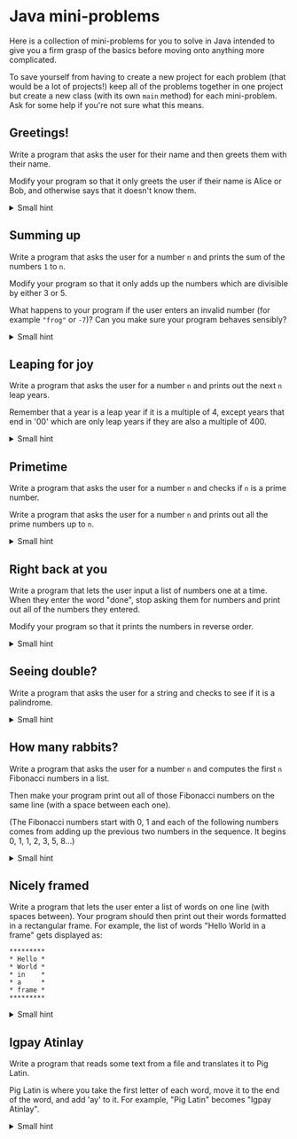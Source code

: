 # Java mini-problems

Here is a collection of mini-problems for you to solve in Java intended to give you a firm grasp of the basics before moving onto anything more complicated.

To save yourself from having to create a new project for each problem (that would be a lot of projects!) keep all of the problems together in one project but create a new class (with its own `main` method) for each mini-problem. Ask for some help if you're not sure what this means.

## Greetings!

Write a program that asks the user for their name and then greets them with their name.

Modify your program so that it only greets the user if their name is Alice or Bob, and otherwise says that it doesn't know them.

<details>
    <summary>Small hint</summary>

    Take a look at a cheatsheet if you can't remember how to do input or output.

    You'll need to use conditional statements for the second part.
</details>

## Summing up

Write a program that asks the user for a number `n` and prints the sum of the numbers `1` to `n`.

Modify your program so that it only adds up the numbers which are divisible by either 3 or 5.

What happens to your program if the user enters an invalid number (for example `"frog"` or `-7`)? Can you make sure your program behaves sensibly?

<details>
    <summary>Small hint</summary>

    You should probably use a for-loop for the first part.

    To check if a number is divisible by 3 (or 5) the modulo operator will come in handy.

    For the last part, you'll need to combine some conditional statements with the `hasNextInt` method on `Scanner`.
</details>

## Leaping for joy

Write a program that asks the user for a number `n` and prints out the next `n` leap years. 

Remember that a year is a leap year if it is a multiple of 4, except years that end in '00' which are only leap years if they are also a multiple of 400.

<details>
    <summary>Small hint</summary>

    Be careful when checking if a year is a leap year - it's a little bit fiddly!

    You'll need to keep track of how many leap years you've found so far so that your program knows when to stop.

</details>

## Primetime

Write a program that asks the user for a number `n` and checks if `n` is a prime number.

Write a program that asks the user for a number `n` and prints out all the prime numbers up to `n`.

<details>
    <summary>Small hint</summary>

    Remember that a number is prime if it isn't divisible by anything except itself and 1. Use a for loop to check if the number if divisible by any other numbers.

    For the second part, start by restructuring your code so that you have another function (not the main function) whose job it is to check if a particular number is prime. Use that function within a loop to check all the numbers up to `n`.
</details>

## Right back at you

Write a program that lets the user input a list of numbers one at a time. When they enter the word "done", stop asking them for numbers and print out all of the numbers they entered.

Modify your program so that it prints the numbers in reverse order.

<details>
    <summary>Small hint</summary>

    You'll need some sort of loop to get the input from the user.

    For the second part, either use a "backwards" for-loop (one that decrements instead of increments) or reverse the list and use a normal for-loop.
</details>

## Seeing double?

Write a program that asks the user for a string and checks to see if it is a palindrome.

<details>
    <summary>Small hint</summary>

    The easiest way to do this is probably to just reverse the string, and check if the result is equal to the original string.
</details>

## How many rabbits?

Write a program that asks the user for a number `n` and computes the first `n` Fibonacci numbers in a list.

Then make your program print out all of those Fibonacci numbers on the same line (with a space between each one).

(The Fibonacci numbers start with 0, 1 and each of the following numbers comes from adding up the previous two numbers in the sequence. It begins 0, 1, 1, 2, 3, 5, 8...)

<details>
    <summary>Small hint</summary>

    Calculating the numbers is just a case of careful implementation.

    To print them on one line look at the difference between `System.out.println` and `System.out.print`.
</details>

## Nicely framed

Write a program that lets the user enter a list of words on one line (with spaces between). Your program should then print out their words formatted in a rectangular frame. For example, the list of words "Hello World in a frame" gets displayed as:

```
*********
* Hello *
* World *
* in    *
* a     *
* frame *
*********
```

<details>
    <summary>Small hint</summary>

    You'll need to work out how wide the frame should be before you start writing it out!
</details>

## Igpay Atinlay

Write a program that reads some text from a file and translates it to Pig Latin.

Pig Latin is where you take the first letter of each word, move it to the end of the word, and add 'ay' to it. For example, "Pig Latin" becomes "Igpay Atinlay".

<details>
    <summary>Small hint</summary>

    There are lots of parts here so it might be worth having several different functions.

    Start by having a function which reads the entire text of a file.

    Then have a function which gets all the words from a piece of text.

    Finally have a function which translates a single word into Pig Latin. Remember to deal with capital letters appropriately.
</details>